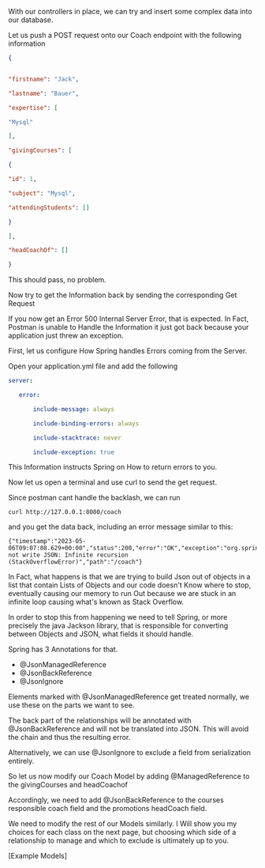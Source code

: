 With our controllers in place, we can try and insert some complex data into our database.

Let us push a POST request onto our Coach endpoint with the following information

```JSON
{


"firstname": "Jack",

"lastname": "Bauer",

"expertise": [

"Mysql"

],

"givingCourses": [

{

"id": 1,

"subject": "Mysql",

"attendingStudents": []

}

],

"headCoachOf": []

}
```

This should pass, no problem.

Now try to get the Information back by sending the corresponding Get Request

If you now get an Error 500 Internal Server Error, that is expected. In Fact, Postman is unable to Handle the Information it just got back because your application just threw an exception.

First, let us configure How Spring handles Errors coming from the Server.

 Open your application.yml file and add the following
 ```yml
server:

	error:

		include-message: always

		include-binding-errors: always

		include-stacktrace: never

		include-exception: true
```

This Information instructs Spring on How to return errors to you.

Now let us open a terminal and use curl to send the get request.

Since postman cant handle the backlash, we can run

```
curl http://127.0.0.1:8080/coach
```

and you get the data back, including an error message similar to this:

```
{"timestamp":"2023-05-06T09:07:08.629+00:00","status":200,"error":"OK","exception":"org.springframework.http.converter.HttpMessageNotWritableException","message":"Could not write JSON: Infinite recursion (StackOverflowError)","path":"/coach"}
```

In Fact, what happens is that we are trying to build Json out of objects in a list that contain Lists of Objects and our code doesn't Know where to stop, eventually causing our memory to run Out because we are stuck in an infinite loop causing what's known as Stack Overflow.

In order to stop this from happening we need to tell Spring, or more precisely the java Jackson library, that is responsible for converting between Objects and JSON, what fields it should handle.

Spring has 3 Annotations for that.

- @JsonManagedReference 
- @JsonBackReference 
- @JsonIgnore 

Elements marked with @JsonManagedReference get treated normally, we use these on the parts we want to see.

The back part of the relationships will be annotated with @JsonBackReference and will not be translated into JSON. This will avoid the chain and thus the resulting error.

Alternatively, we can use @JsonIgnore to exclude a field from serialization entirely.

So let us now modify our Coach Model by adding @ManagedReference to the givingCourses and headCoachof

Accordingly, we need to add @JsonBackReference to the courses responsible coach field and the promotions headCoach field.

We need to modify the rest of our Models similarly. I Will show you my choices for each class on the next page, but choosing which side of a relationship to manage and which to exclude is ultimately up to you.


[Example Models]
 